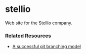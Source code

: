stellio
=======

Web site for the Stellio company.


### Related Resources

+ [A successful git branching model](http://nvie.com/posts/a-successful-git-branching-model/)
